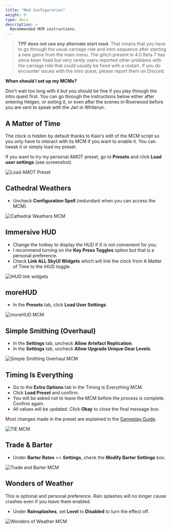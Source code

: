 ```yaml
---
title: "Mod Configuration"
weight: 9
type: docs
description: >
  Recommended MCM instructions.
---
```


> **TPF does not use any alternate start mod.** That means that you have to go through the usual carriage ride and intro sequence after starting a new game from the main menu. The glitch present in 4.0 Beta 7 has since been fixed but very rarely users reported other problems with the carriage ride that could usually be fixed with a restart. If you do encounter issues with the intro quest, please report them on Discord.

**When should I set up my MCMs?**

Don't wait too long with it but you should be fine if you play through the intro quest first. You can go through the instructions below either after entering Helgen, or exiting it, or even after the scenes in Riverwood before you are sent to speak with the Jarl in Whiterun.

## A Matter of Time

The clock is hidden by default thanks to Kaio's edit of the MCM script so you only have to interact with its MCM if you want to enable it. You can tweak it or simply load my preset.

If you want to try my personal AMOT preset, go to **Presets** and click **Load user settings** (see screenshot).

![Load AMOT Preset](/Pictures/tpf/mod-configuration/load-amot-preset.jpg)

## Cathedral Weathers

- Uncheck **Configuration Spell** (redundant when you can access the MCM).

![Cathedral Weathers MCM](/Pictures/tpf/mod-configuration/cw-mcm.jpg)

## Immersive HUD

- Change the hotkey to display the HUD if X is not convenient for you.
- I recommend turning on the **Key Press Toggles** option but that is a personal preference.
- Check **Link ALL SkyUI Widgets** which will link the clock from A Matter of Time to the iHUD toggle.

![iHUD link widgets](/Pictures/tpf/mod-configuration/ihud-link-widgets.jpg)

## moreHUD

- In the **Presets** tab, click **Load User Settings**.

![moreHUD MCM](/Pictures/tpf/mod-configuration/morehud-mcm.jpg)

## Simple Smithing (Overhaul)

- In the **Settings** tab, uncheck **Allow Artefact Replication**.
- In the **Settings** tab, uncheck **Allow Upgrade Unique Gear Levels**.

![Simple Smithing Overhaul MCM](/Pictures/tpf/mod-configuration/sso-mcm.jpg)

## Timing Is Everything

- Go to the **Extra Options** tab in the Timing Is Everything MCM.
- Click **Load Preset** and confirm.
- You will be asked not to leave the MCM before the process is complete. Confirm again.
- All values will be updated. Click **Okay** to close the final message box.

Most changes made in the preset are explained in the [Gameplay Guide](/tpf/gameplay-guide).

![TIE MCM](/Pictures/tpf/mod-configuration/tie-mcm.jpg)

## Trade & Barter

- Under **Barter Rates** >> **Settings**, check the **Modify Barter Settings** box.

![Trade and Barter MCM](/Pictures/tpf/mod-configuration/trade-barter-mcm.jpg)

## Wonders of Weather

This is optional and personal preference. Rain splashes will no longer cause crashes even if you leave them enabled.

* Under **Rainsplashes**, set **Level** to **Disabled** to turn the effect off.

![Wonders of Weather MCM](/Pictures/tpf/mod-configuration/wow-mcm.jpg)